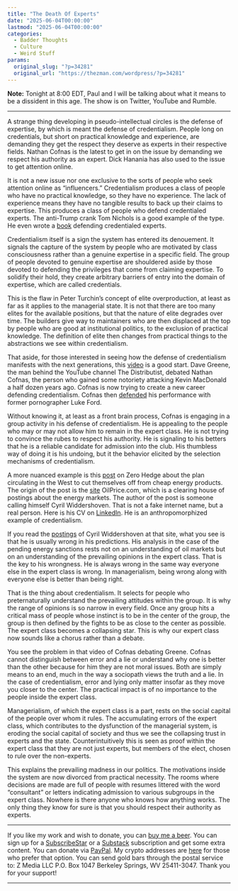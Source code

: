 ```yaml
---
title: "The Death Of Experts"
date: "2025-06-04T00:00:00"
lastmod: "2025-06-04T00:00:00"
categories:
  - Badder Thoughts
  - Culture
  - Weird Stuff
params:
  original_slug: "?p=34281"
  original_url: "https://thezman.com/wordpress/?p=34281"
---
```


**Note:** Tonight at 8:00 EDT, Paul and I will be talking about what it
means to be a dissident in this age. The show is on Twitter, YouTube and
Rumble.

------------------------------------------------------------------------

A strange thing developing in pseudo-intellectual circles is the defense
of expertise, by which is meant the defense of credentialism. People
long on credentials, but short on practical knowledge and experience,
are demanding they get the respect they deserve as experts in their
respective fields. Nathan Cofnas is the latest to get in on the issue by
demanding we respect his authority as an expert. Dick Hanania has also
used to the issue to get attention online.

It is not a new issue nor one exclusive to the sorts of people who seek
attention online as “influencers.” Credentialism produces a class of
people who have no practical knowledge, so they have no experience. The
lack of experience means they have no tangible results to back up their
claims to expertise. This produces a class of people who defend
credentialed experts. The anti-Trump crank Tom Nichols is a good example
of the type. He even wrote a
<a href="https://en.wikipedia.org/wiki/The_Death_of_Expertise"
rel="noopener" target="_blank">book</a> defending credentialed experts.

Credentialism itself is a sign the system has entered its denouement. It
signals the capture of the system by people who are motivated by class
consciousness rather than a genuine expertise in a specific field. The
group of people devoted to genuine expertise are shouldered aside by
those devoted to defending the privileges that come from claiming
expertise. To solidify their hold, they create arbitrary barriers of
entry into the domain of expertise, which are called credentials.

This is the flaw in Peter Turchin’s concept of elite overproduction, at
least as far as it applies to the managerial state. It is not that there
are too many elites for the available positions, but that the nature of
elite degrades over time. The builders give way to maintainers who are
then displaced at the top by people who are good at institutional
politics, to the exclusion of practical knowledge. The definition of
elite then changes from practical things to the abstractions we see
within credentialism.

That aside, for those interested in seeing how the defense of
credentialism manifests with the next generations, this
<a href="https://www.youtube.com/live/4JCq-wlOg88?si=P7OazRsqwsjx-tns"
rel="noopener" target="_blank">video</a> is a good start. Dave Greene,
the man behind the YouTube channel The Distributist, debated Nathan
Cofnas, the person who gained some notoriety attacking Kevin MacDonald a
half dozen years ago. Cofnas is now trying to create a new career
defending credentialism. Cofnas then
<a href="https://www.youtube.com/live/8J2iwEF2rlI?si=O_zOvjj3wVeOMD37"
rel="noopener" target="_blank">defended</a> his performance with former
pornographer Luke Ford.

Without knowing it, at least as a front brain process, Cofnas is
engaging in a group activity in his defense of credentialism. He is
appealing to the people who may or may not allow him to remain in the
expert class. He is not trying to convince the rubes to respect his
authority. He is signaling to his betters that he is a reliable
candidate for admission into the club. His thumbless way of doing it is
his undoing, but it the behavior elicited by the selection mechanisms of
credentialism.

A more nuanced example is this <a
href="https://www.zerohedge.com/energy/us-sanctions-threaten-europes-russian-gas-lifeline"
rel="noopener" target="_blank">post</a> on Zero Hedge about the plan
circulating in the West to cut themselves off from cheap energy
products. The origin of the post is the <a
href="https://oilprice.com/Energy/Natural-Gas/US-Sanctions-Threaten-Europes-Russian-Gas-Lifeline.html"
rel="noopener" target="_blank">site</a> OilPrice.com, which is a
clearing house of postings about the energy markets. The author of the
post is someone calling himself Cyril Widdershoven. That is not a fake
internet name, but a real person. Here is his CV on
<a href="https://www.linkedin.com/in/cyrilwiddershoven/" rel="noopener"
target="_blank">LinkedIn</a>. He is an anthropomorphized example of
credentialism.

If you read the
<a href="https://oilprice.com/contributors/Cyril-Widdershoven"
rel="noopener" target="_blank">postings</a> of Cyril Widdershoven at
that site, what you see is that he is usually wrong in his predictions.
His analysis in the case of the pending energy sanctions rests not on an
understanding of oil markets but on an understanding of the prevailing
opinions in the expert class. That is the key to his wrongness. He is
always wrong in the same way everyone else in the expert class is wrong.
In managerialism, being wrong along with everyone else is better than
being right.

That is the thing about credentialism. It selects for people who
preternaturally understand the prevailing attitudes within the group. It
is why the range of opinions is so narrow in every field. Once any group
hits a critical mass of people whose instinct is to be in the center of
the group, the group is then defined by the fights to be as close to the
center as possible. The expert class becomes a collapsing star. This is
why our expert class now sounds like a chorus rather than a debate.

You see the problem in that video of Cofnas debating Greene. Cofnas
cannot distinguish between error and a lie or understand why one is
better than the other because for him they are not moral issues. Both
are simply means to an end, much in the way a sociopath views the truth
and a lie. In the case of credentialism, error and lying only matter
insofar as they move you closer to the center. The practical impact is
of no importance to the people inside the expert class.

Managerialism, of which the expert class is a part, rests on the social
capital of the people over whom it rules. The accumulating errors of the
expert class, which contributes to the dysfunction of the managerial
system, is eroding the social capital of society and thus we see the
collapsing trust in experts and the state. Counterintuitively this is
seen as proof within the expert class that they are not just experts,
but members of the elect, chosen to rule over the non-experts.

This explains the prevailing madness in our politics. The motivations
inside the system are now divorced from practical necessity. The rooms
where decisions are made are full of people with resumes littered with
the word “consultant” or letters indicating admission to various
subgroups in the expert class. Nowhere is there anyone who knows how
anything works. The only thing they know for sure is that you should
respect their authority as experts.

------------------------------------------------------------------------

If you like my work and wish to donate, you can
<a href="https://www.buymeacoffee.com/mujolulu" rel="noopener"
target="_blank">buy me a beer</a>. You can sign up for a
<a href="https://www.subscribestar.com/the-z-blog" rel="noopener"
target="_blank">SubscribeStar</a> or a
<a href="https://thedissident.substack.com/" rel="noopener"
target="_blank">Substack</a> subscription and get some extra content.
You can donate via <a
href="https://www.paypal.com/donate/?cmd=_s-xclick&amp;hosted_button_id=UDAS2Q8JYA6CN&amp;source=url"
rel="noopener" target="_blank">PayPal</a>. My crypto addresses are
<a href="https://thezman.com/wordpress/?page_id=22713" rel="noopener"
target="_blank">here</a> for those who prefer that option. You can send
gold bars through the postal service to: Z Media LLC P.O. Box 1047
Berkeley Springs, WV 25411-3047. Thank you for your support!

------------------------------------------------------------------------
